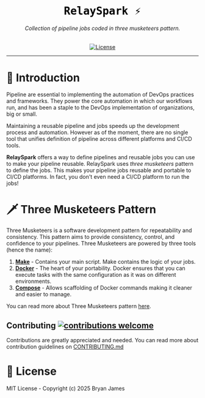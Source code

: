 <div align="center">
  <!-- <img src="https://helm.sh/img/helm.svg" title="Helm" alt="Helm" width="256" height="256" style="filter: url(#glow);" /> -->

<svg xmlns="http://www.w3.org/2000/svg" version="1.1" height="0">
  <defs>
    <filter id="glow">
      <feGaussianBlur stdDeviation="15" result="coloredBlur"/>
      <feMerge>
        <feMergeNode in="coloredBlur"/>
        <feMergeNode in="SourceGraphic"/>
      </feMerge>
    </filter>
  </defs>
</svg>

<link href="https://fonts.googleapis.com/css?family=Onest&display=swap" rel="stylesheet">

<h1 style="font-family: Onest, monospace; color: black; ">RelaySpark ⚡</h1>
<h6>Collection of pipeline jobs coded in three musketeers pattern.</h6>

[![License](https://img.shields.io/github/license/BryanJames16/RelaySpark)](LICENSE)

</div>

---

# 📜 Introduction

Pipeline are essential to implementing the  automation of DevOps practices and frameworks. They power the core automation in which our workflows run, and has been a staple to the DevOps implementation of organizations, big or small.

Maintaining a reusable pipeline and jobs speeds up the development process and automation. However as of the moment, there are no single tool that unifies definition of pipeline across different platforms and CI/CD tools.

**RelaySpark** offers a way to define pipelines and reusable jobs you can use to make your pipeline reusable. RelaySpark uses *three musketeers* pattern to define the jobs. This makes your pipeline jobs reusable and portable to CI/CD platforms. In fact, you don't even need a CI/CD platform to run the jobs!

# 🗡️ Three Musketeers Pattern

Three Musketeers is a software development pattern for repeatability and consistency. This pattern aims to provide consistency, control, and confidence to your pipelines. Three Musketeers are powered by three tools (hence the name):

1. **[Make](https://www.gnu.org/software/make/)** - Contains your main script. Make contains the logic of your jobs.
2. **[Docker](https://docs.docker.com/get-started/introduction/)** - The heart of your portability. Docker ensures that you can execute tasks with the same configuration as it was on different environments.
3. **[Compose](https://docs.docker.com/compose/)** - Allows scaffolding of Docker commands making it cleaner and easier to manage.

You can read more about Three Musketeers pattern [here](https://3musketeers.pages.dev/guide/).

## Contributing [![contributions welcome](https://img.shields.io/badge/contributions-welcome-brightgreen.svg?style=flat)](./CONTRIBUTING.md)

Contributions are greatly appreciated and needed. You can read more about contribution guidelines on [CONTRIBUTING.md](./CONTRIBUTING.md)

# 📄 License
MIT License - Copyright (c) 2025 Bryan James
